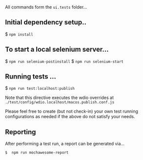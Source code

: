 All commands form the `ui.tests` folder...

## Initial dependency setup..

$ `npm install`

## To start a local selenium server...

$ `npm run selenium-postinstall`
$ `npm run selenium-start`

## Running tests ...

$ `npm run test:localhost:publish`

Note that this directive executes the wdio overrides at `./test/config/wdio.localhost/macos.publish.conf.js`

Please feel free to create (but not check-in) your own test running configurations as needed if the above do not satisfy your needs.

## Reporting

After performing a test run, a report can be generated via...

`$  npm run mochawesome-report`

